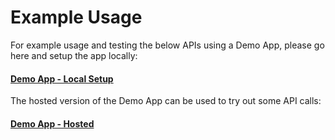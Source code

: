 # Example Usage

For example usage and testing the below APIs using a Demo App, please go here and setup the app locally:

#### [Demo App - Local Setup](https://github.com/Blade-Labs/wallet-demo)

The hosted version of the Demo App can be used to try out some API calls:

#### [Demo App - Hosted](https://blade-labs.github.io/wallet-demo/)

